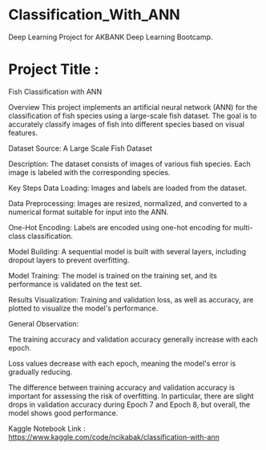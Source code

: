 # Classification_With_ANN
Deep Learning Project for AKBANK Deep Learning Bootcamp.

# Project Title :
Fish Classification with ANN

Overview
This project implements an artificial neural network (ANN) for the classification of fish species using a large-scale fish dataset. The goal is to accurately classify images of fish into different species based on visual features.

Dataset Source: A Large Scale Fish Dataset

Description: The dataset consists of images of various fish species. Each image is labeled with the corresponding species.

Key Steps
Data Loading: Images and labels are loaded from the dataset.

Data Preprocessing: Images are resized, normalized, and converted to a numerical format suitable for input into the ANN.

One-Hot Encoding: Labels are encoded using one-hot encoding for multi-class classification.

Model Building: A sequential model is built with several layers, including dropout layers to prevent overfitting.

Model Training: The model is trained on the training set, and its performance is validated on the test set.

Results Visualization: Training and validation loss, as well as accuracy, are plotted to visualize the model's performance.

General Observation:

The training accuracy and validation accuracy generally increase with each epoch.

Loss values decrease with each epoch, meaning the model's error is gradually reducing.

The difference between training accuracy and validation accuracy is important for assessing the risk of overfitting. In particular, there are slight drops in validation accuracy during Epoch 7 and Epoch 8, but overall, the model shows good performance.


Kaggle Notebook Link : https://www.kaggle.com/code/ncikabak/classification-with-ann






